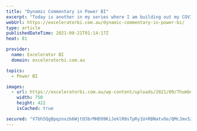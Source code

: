 ```yaml
---
title: "Dynamic Commentary in Power BI"
excerpt: "Today is another in my series where I am building out my COVID report for Australia. There are a few things I cover in the video today.  The main &#8220;new&#8221; concept is the dynamic commentary, but I also show you some more warts and all insider view of building a [...]Read More »"
webUrl: https://exceleratorbi.com.au/dynamic-commentary-in-power-bi/
type: article
publishedDateTime: 2021-09-21T01:14:17Z
heat: 81

provider:
  name: Excelerator BI
  domain: exceleratorbi.com.au

topics:
  - Power BI

images:
  - url: https://exceleratorbi.com.au/wp-content/uploads/2021/09/Thumbnail-e1632139127781.jpg
    width: 750
    height: 422
    isCached: true

secured: "V7bh5QgBpqznxzb6WjtO3brMHD99KiJeklR0sTpRy1U+RBNatvOe/QMcJmv5Zdn+3aW1na+olWXnqR4yjdnMNtub1OQZd47TRC9YZH5spS6WJ2L2UskLKVm4yQrqnzzxEUsEkFDo2N9dQFHULH/xDnxmNMmo+PyJGvosEjRlfyKgb99IWNTapPyA4/vPkVIOejkEeToHtM4Dh65vbawkIpnMC3fko154LPHxe3PJ5Xp5jm7fWe4PuMMBNwLJQAcoaw/pQcY5tdrgcYUKHBEU1nB0nHAw55BgZjILMaF4R4Dxu148UMG4x4oKnSF5LEHYVGGFyGokSAi5ADny0H1ebAf+1SnSU6Q5QeIdiTh0q0M=;IvCHf80EO3G/3xUqvMcTrA=="
---
```


